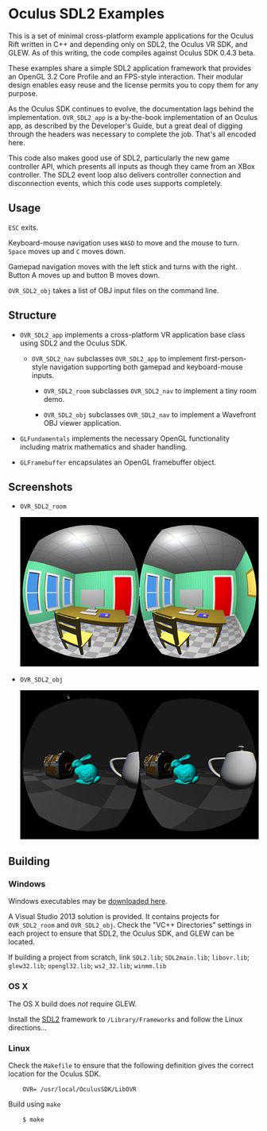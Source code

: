 # Oculus SDL2 Examples

This is a set of minimal cross-platform example applications for the Oculus Rift written in C++ and depending only on SDL2, the Oculus VR SDK, and GLEW. As of this writing, the code compiles against Oculus SDK 0.4.3 beta.

These examples share a simple SDL2 application framework that provides an OpenGL 3.2 Core Profile and an FPS-style interaction. Their modular design enables easy reuse and the license permits you to copy them for any purpose.

As the Oculus SDK continues to evolve, the documentation lags behind the implementation. `OVR_SDL2_app` is a by-the-book implementation of an Oculus app, as described by the Developer's Guide, but a great deal of digging through the headers was necessary to complete the job. That's all encoded here.

This code also makes good use of SDL2, particularly the new game controller API, which presents all inputs as though they came from an XBox controller. The SDL2 event loop also delivers controller connection and disconnection events, which this code uses supports completely.

## Usage

`ESC` exits.

Keyboard-mouse navigation uses `WASD` to move and the mouse to turn. `Space` moves up and `C` moves down.

Gamepad navigation moves with the left stick and turns with the right. Button A moves up and button B moves down.

`OVR_SDL2_obj` takes a list of OBJ input files on the command line.

## Structure

- `OVR_SDL2_app` implements a cross-platform VR application base class using SDL2 and the Oculus SDK.

	- `OVR_SDL2_nav` subclasses `OVR_SDL2_app` to implement first-person-style navigation supporting both gamepad and keyboard-mouse inputs.

		- `OVR_SDL2_room` subclasses `OVR_SDL2_nav` to implement a tiny room demo.

		- `OVR_SDL2_obj` subclasses `OVR_SDL2_nav` to implement a Wavefront OBJ viewer application.

- `GLFundamentals` implements the necessary OpenGL functionality including matrix mathematics and shader handling.

- `GLFramebuffer` encapsulates an OpenGL framebuffer object.

## Screenshots

- `OVR_SDL2_room`

	![](etc/OVR_SDL2_room.jpg)

- `OVR_SDL2_obj`

	![](etc/OVR_SDL2_obj.jpg)

## Building

### Windows

Windows executables may be [downloaded here](https://dl.dropboxusercontent.com/u/28320415/OVR_SDL2-20140930-win.zip).

A Visual Studio 2013 solution is provided. It contains projects for `OVR_SDL2_room` and `OVR_SDL2_obj`. Check the "VC++ Directories" settings in each project to ensure that SDL2, the Oculus SDK, and GLEW can be located.

If building a project from scratch, link `SDL2.lib`; `SDL2main.lib`; `libovr.lib`; `glew32.lib`; `opengl32.lib`; `ws2_32.lib`; `winmm.lib`

### OS X

The OS X build does *not* require GLEW.

Install the [SDL2](http://libsdl.org/download-2.0.php) framework to `/Library/Frameworks` and follow the Linux directions...

### Linux

Check the `Makefile` to ensure that the following definition gives the correct location for the Oculus SDK.

		OVR= /usr/local/OculusSDK/LibOVR

Build using `make`

		$ make

